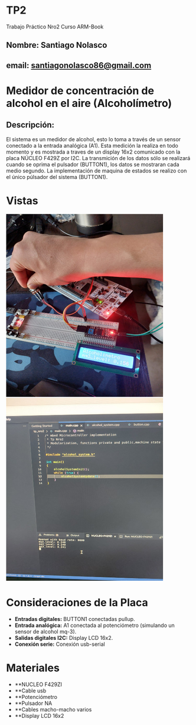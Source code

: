 # TP2
Trabajo Práctico Nro2 Curso ARM-Book
## Nombre: Santiago Nolasco 
## email: santiagonolasco86@gmail.com

# Medidor de concentración de alcohol en el aire (Alcoholímetro)
## Descripción:
El sistema es un medidor de alcohol, esto lo toma a través de un sensor conectado a la entrada analógica (A1). Esta medición la realiza en todo momento y es mostrada a traves de un display 16x2 comunicado con la placa NÚCLEO F429Z por I2C.
La transmición de los datos sólo se realizará cuando se oprima el pulsador (BUTTON1), los datos se mostraran cada medio segundo.
La implementación de maquina de estados se realizo con el único púlsador del sistema (BUTTON1).
# Vistas
<img src="https://github.com/SNolasco86/TP-2/blob/SNolasco86-patch-1/placa_1.jpeg" width="425" height="495">
<img src="https://github.com/SNolasco86/TP-2/blob/SNolasco86-patch-1/placa_2.jpeg" width="425" height="495">

# Consideraciones de la Placa

 - **Entradas digitales:** BUTTON1 conectadas pullup.
 - **Entrada analógica:** A1 conectada al potenciómetro (simulando un sensor de alcohol mq-3).
 - **Salidas digitales I2C:** Display LCD 16x2.
 - **Conexión serie:** Conexión usb-serial

# Materiales

 - **NUCLEO F429ZI
 - **Cable usb
 - **Potenciómetro
 - **Pulsador NA
 - **Cables macho-macho varios
 - **Display LCD 16x2
